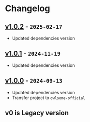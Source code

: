 # Changelog

## [v1.0.2] - `2025-02-17`

- Updated dependencies version

## [v1.0.1] - `2024-11-19`

- Updated dependencies version

## [v1.0.0] - `2024-09-13`

- Updated dependencies version
- Transfer project to `owlsome-official`

## v0 is Legacy version

[v1.0.2]: https://github.com/owlsome-official/cipherPayload/releases/tag/v1.0.2
[v1.0.1]: https://github.com/owlsome-official/cipherPayload/releases/tag/v1.0.1
[v1.0.0]: https://github.com/owlsome-official/cipherPayload/releases/tag/v1.0.0